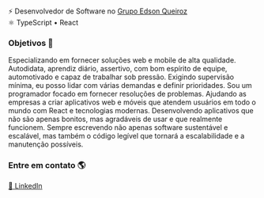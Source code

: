 ⚡ Desenvolvedor de Software no <a href="https://grupoedsonqueiroz.com.br/">Grupo Edson Queiroz</a><br/>
⚛ TypeScript • React <br/>
### Objetivos 💭
<p>Especializando em fornecer soluções web e mobile de alta qualidade. Autodidata, aprendiz diário, assertivo, com bom espírito de equipe, automotivado e capaz de trabalhar sob pressão. Exigindo supervisão mínima, eu posso lidar com várias demandas e definir prioridades. Sou um programador focado em fornecer resoluções de problemas. Ajudando as empresas a criar aplicativos web e móveis que atendem usuários em todo o mundo com React e tecnologias modernas. Desenvolvendo aplicativos que não são apenas bonitos, mas agradáveis de usar e que realmente funcionem. Sempre escrevendo não apenas software sustentável e escalável, mas também o código legível que tornará a escalabilidade e a manutenção possíveis.</p>

### Entre em contato 🌎

<a href="https://www.linkedin.com/in/felipealves-/">💼 LinkedIn</a>
